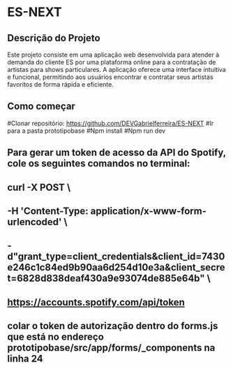 # ES-NEXT

## Descrição do Projeto

Este projeto consiste em uma aplicação web desenvolvida para atender à demanda do cliente ES por uma plataforma online para a contratação de artistas para shows particulares. A aplicação oferece uma interface intuitiva e funcional, permitindo aos usuários encontrar e contratar seus artistas favoritos de forma rápida e eficiente.

## Como começar

#Clonar repositório: https://github.com/DEVGabrielferreira/ES-NEXT
#Ir para a pasta prototipobase
#Npm install
#Npm run dev

## Para gerar um token de acesso da API do Spotify, cole os seguintes comandos no terminal:

## curl -X POST \

## -H 'Content-Type: application/x-www-form-urlencoded' \

##  -d"grant_type=client_credentials&client_id=7430e246c1c84ed9b90aa6d254d10e3a&client_secret=6828d838deaf430a9e93074de885e64b" \

## https://accounts.spotify.com/api/token

## colar o token de autorização dentro do forms.js que está no endereço prototipobase/src/app/forms/\_components na linha 24
